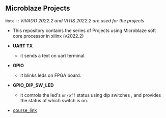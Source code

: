 ## Microblaze Projects

 `Note` -: *VIVADO 2022.2 and VITIS 2022.2 are used for the projects* 

- This repository contains the series of Projects using Microblaze soft core processor in xilinx (v2022.2)

- **UART TX**
 
  - it sends a text on uart terminal.

- **GPIO**

  - it blinks leds on FPGA board. 

- **GPIO_DIP_SW_LED**

  - it controls the led's `on/off` status using dip switches , and
    provides the status of which switch is on.





- [course_link](https://www.udemy.com/course/embedded-system-design-with-microblaze-and-vitis-ide/learn/lecture/29934068#overview)